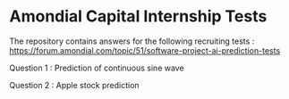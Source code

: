 # Amondial Capital Internship Tests

The repository contains answers for the following recruiting tests :
https://forum.amondial.com/topic/51/software-project-ai-prediction-tests

Question 1 : Prediction of continuous sine wave

Question 2 : Apple stock prediction
